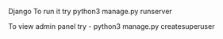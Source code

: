 Django
To run it try python3 manage.py runserver

To view admin panel try - python3 manage.py createsuperuser
